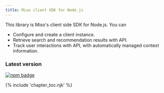 ```yaml
---
title: Miso client SDK for Node.js
---
```


This library is Miso's client side SDK for Node.js. You can

* Configure and create a client instance.
* Retrieve search and recommendation results with API.
* Track user interactions with API, with automatically managed context information.

### Latest version
[![npm badge](https://img.shields.io/npm/v/@miso.ai/server-sdk)](https://www.npmjs.com/package/@miso.ai/server-sdk)

{% include 'chapter_toc.njk' %}
